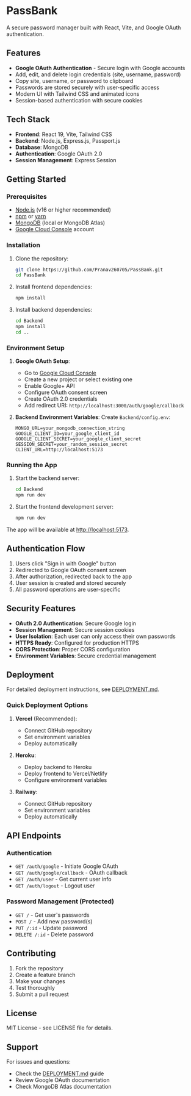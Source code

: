 # PassBank

A secure password manager built with React, Vite, and Google OAuth authentication.

## Features
- **Google OAuth Authentication** - Secure login with Google accounts
- Add, edit, and delete login credentials (site, username, password)
- Copy site, username, or password to clipboard
- Passwords are stored securely with user-specific access
- Modern UI with Tailwind CSS and animated icons
- Session-based authentication with secure cookies

## Tech Stack
- **Frontend**: React 19, Vite, Tailwind CSS
- **Backend**: Node.js, Express.js, Passport.js
- **Database**: MongoDB
- **Authentication**: Google OAuth 2.0
- **Session Management**: Express Session

## Getting Started

### Prerequisites
- [Node.js](https://nodejs.org/) (v16 or higher recommended)
- [npm](https://www.npmjs.com/) or [yarn](https://yarnpkg.com/)
- [MongoDB](https://www.mongodb.com/) (local or MongoDB Atlas)
- [Google Cloud Console](https://console.cloud.google.com/) account

### Installation

1. Clone the repository:
   ```sh
   git clone https://github.com/Pranav260705/PassBank.git
   cd PassBank
   ```

2. Install frontend dependencies:
   ```sh
   npm install
   ```

3. Install backend dependencies:
   ```sh
   cd Backend
   npm install
   cd ..
   ```

### Environment Setup

1. **Google OAuth Setup**:
   - Go to [Google Cloud Console](https://console.cloud.google.com/)
   - Create a new project or select existing one
   - Enable Google+ API
   - Configure OAuth consent screen
   - Create OAuth 2.0 credentials
   - Add redirect URI: `http://localhost:3000/auth/google/callback`

2. **Backend Environment Variables**:
   Create `Backend/config.env`:
   ```env
   MONGO_URL=your_mongodb_connection_string
   GOOGLE_CLIENT_ID=your_google_client_id
   GOOGLE_CLIENT_SECRET=your_google_client_secret
   SESSION_SECRET=your_random_session_secret
   CLIENT_URL=http://localhost:5173
   ```

### Running the App

1. Start the backend server:
   ```sh
   cd Backend
   npm run dev
   ```

2. Start the frontend development server:
   ```sh
   npm run dev
   ```

The app will be available at [http://localhost:5173](http://localhost:5173).

## Authentication Flow

1. Users click "Sign in with Google" button
2. Redirected to Google OAuth consent screen
3. After authorization, redirected back to the app
4. User session is created and stored securely
5. All password operations are user-specific

## Security Features

- **OAuth 2.0 Authentication**: Secure Google login
- **Session Management**: Secure session cookies
- **User Isolation**: Each user can only access their own passwords
- **HTTPS Ready**: Configured for production HTTPS
- **CORS Protection**: Proper CORS configuration
- **Environment Variables**: Secure credential management

## Deployment

For detailed deployment instructions, see [DEPLOYMENT.md](./DEPLOYMENT.md).

### Quick Deployment Options

1. **Vercel** (Recommended):
   - Connect GitHub repository
   - Set environment variables
   - Deploy automatically

2. **Heroku**:
   - Deploy backend to Heroku
   - Deploy frontend to Vercel/Netlify
   - Configure environment variables

3. **Railway**:
   - Connect GitHub repository
   - Set environment variables
   - Deploy automatically

## API Endpoints

### Authentication
- `GET /auth/google` - Initiate Google OAuth
- `GET /auth/google/callback` - OAuth callback
- `GET /auth/user` - Get current user info
- `GET /auth/logout` - Logout user

### Password Management (Protected)
- `GET /` - Get user's passwords
- `POST /` - Add new password(s)
- `PUT /:id` - Update password
- `DELETE /:id` - Delete password

## Contributing

1. Fork the repository
2. Create a feature branch
3. Make your changes
4. Test thoroughly
5. Submit a pull request

## License

MIT License - see LICENSE file for details.

## Support

For issues and questions:
- Check the [DEPLOYMENT.md](./DEPLOYMENT.md) guide
- Review Google OAuth documentation
- Check MongoDB Atlas documentation
